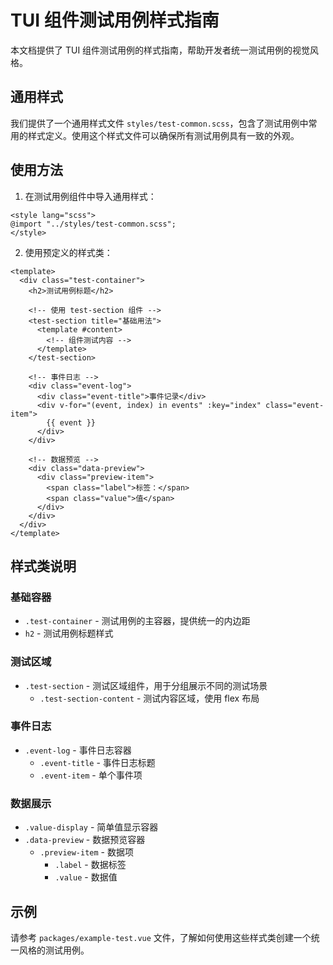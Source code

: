 # TUI 组件测试用例样式指南

本文档提供了 TUI 组件测试用例的样式指南，帮助开发者统一测试用例的视觉风格。

## 通用样式

我们提供了一个通用样式文件 `styles/test-common.scss`，包含了测试用例中常用的样式定义。使用这个样式文件可以确保所有测试用例具有一致的外观。

## 使用方法

1. 在测试用例组件中导入通用样式：

```vue
<style lang="scss">
@import "../styles/test-common.scss";
</style>
```

2. 使用预定义的样式类：

```vue
<template>
  <div class="test-container">
    <h2>测试用例标题</h2>
    
    <!-- 使用 test-section 组件 -->
    <test-section title="基础用法">
      <template #content>
        <!-- 组件测试内容 -->
      </template>
    </test-section>
    
    <!-- 事件日志 -->
    <div class="event-log">
      <div class="event-title">事件记录</div>
      <div v-for="(event, index) in events" :key="index" class="event-item">
        {{ event }}
      </div>
    </div>
    
    <!-- 数据预览 -->
    <div class="data-preview">
      <div class="preview-item">
        <span class="label">标签：</span>
        <span class="value">值</span>
      </div>
    </div>
  </div>
</template>
```

## 样式类说明

### 基础容器

- `.test-container` - 测试用例的主容器，提供统一的内边距
- `h2` - 测试用例标题样式

### 测试区域

- `.test-section` - 测试区域组件，用于分组展示不同的测试场景
  - `.test-section-content` - 测试内容区域，使用 flex 布局

### 事件日志

- `.event-log` - 事件日志容器
  - `.event-title` - 事件日志标题
  - `.event-item` - 单个事件项

### 数据展示

- `.value-display` - 简单值显示容器
- `.data-preview` - 数据预览容器
  - `.preview-item` - 数据项
    - `.label` - 数据标签
    - `.value` - 数据值

## 示例

请参考 `packages/example-test.vue` 文件，了解如何使用这些样式类创建一个统一风格的测试用例。 